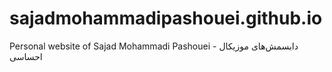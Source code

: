 # sajadmohammadipashouei.github.io
Personal website of Sajad Mohammadi Pashouei - دابسمش‌های موزیکال احساسی
